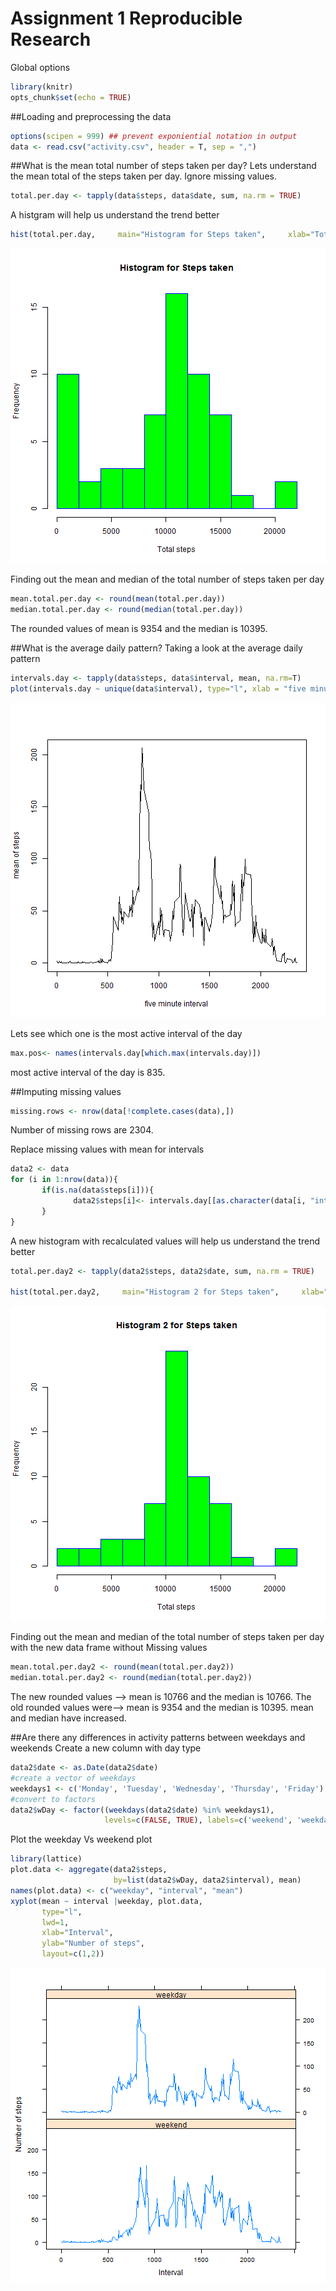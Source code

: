 
# Assignment 1 Reproducible Research  

Global options

```r
library(knitr)
opts_chunk$set(echo = TRUE)
```

##Loading and preprocessing the data  

```r
options(scipen = 999) ## prevent exponiential notation in output
data <- read.csv("activity.csv", header = T, sep = ",")  
```

##What is the mean total number of steps taken per day?
Lets understand the mean total of the steps taken per day. Ignore missing values.  

```r
total.per.day <- tapply(data$steps, data$date, sum, na.rm = TRUE)  
```

A histgram will help us understand the trend better  

```r
hist(total.per.day,     main="Histogram for Steps taken",     xlab="Total steps", border="blue",     col="green" , breaks = 10)  
```

![plot of chunk TotalsHistogram](figure/TotalsHistogram-1.png)

Finding out the mean and median of the total number of steps taken per day

```r
mean.total.per.day <- round(mean(total.per.day))
median.total.per.day <- round(median(total.per.day))
```

The rounded values of mean is 9354 and the median is 10395.

##What is the average daily pattern?
Taking a look at the average daily pattern

```r
intervals.day <- tapply(data$steps, data$interval, mean, na.rm=T)
plot(intervals.day ~ unique(data$interval), type="l", xlab = "five minute interval", ylab = "mean of steps")
```

![plot of chunk AvgDailyPattern](figure/AvgDailyPattern-1.png)

Lets see which one is the most active interval of the day

```r
max.pos<- names(intervals.day[which.max(intervals.day)])
```

most active interval of the day is 835.

##Imputing missing values

```r
missing.rows <- nrow(data[!complete.cases(data),])
```

Number of missing rows are 2304. 

Replace missing values with mean for intervals

```r
data2 <- data  
for (i in 1:nrow(data)){
       if(is.na(data$steps[i])){
              data2$steps[i]<- intervals.day[[as.character(data[i, "interval"])]]
       }
}
```
A new histogram with recalculated values will help us understand the trend better

```r
total.per.day2 <- tapply(data2$steps, data2$date, sum, na.rm = TRUE)

hist(total.per.day2,     main="Histogram 2 for Steps taken",     xlab="Total steps", border="blue",     col="green" , breaks = 10)
```

![plot of chunk TotalsHistogram2](figure/TotalsHistogram2-1.png)

Finding out the mean and median of the total number of steps taken per day with the new data frame without Missing values

```r
mean.total.per.day2 <- round(mean(total.per.day2))
median.total.per.day2 <- round(median(total.per.day2))
```
The new rounded values --> mean is 10766 and the median is 10766.
The old rounded values were--> mean is 9354 and the median is 10395. mean and median have increased. 

##Are there any differences in activity patterns between weekdays and weekends
Create a new column with day type

```r
data2$date <- as.Date(data2$date)
#create a vector of weekdays
weekdays1 <- c('Monday', 'Tuesday', 'Wednesday', 'Thursday', 'Friday')
#convert to factors
data2$wDay <- factor((weekdays(data2$date) %in% weekdays1), 
                     levels=c(FALSE, TRUE), labels=c('weekend', 'weekday'))
```

Plot the weekday Vs weekend plot

```r
library(lattice)
plot.data <- aggregate(data2$steps, 
                       by=list(data2$wDay, data2$interval), mean)
names(plot.data) <- c("weekday", "interval", "mean")
xyplot(mean ~ interval |weekday, plot.data, 
       type="l", 
       lwd=1, 
       xlab="Interval", 
       ylab="Number of steps", 
       layout=c(1,2))
```

![plot of chunk PlotLatticePlot](figure/PlotLatticePlot-1.png)




